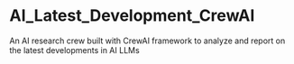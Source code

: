 # AI_Latest_Development_CrewAI
An AI research crew built with CrewAI framework to analyze and report on the latest developments in AI LLMs
